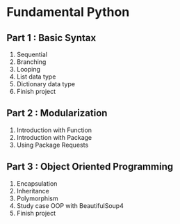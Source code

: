 # Fundamental Python

## Part 1 : Basic Syntax
1. Sequential
2. Branching
3. Looping
4. List data type
5. Dictionary data type
6. Finish project

## Part 2 : Modularization
1. Introduction with Function
2. Introduction with Package
3. Using Package Requests

## Part 3 : Object Oriented Programming
1. Encapsulation
2. Inheritance
3. Polymorphism
4. Study case OOP with BeautifulSoup4
5. Finish project

